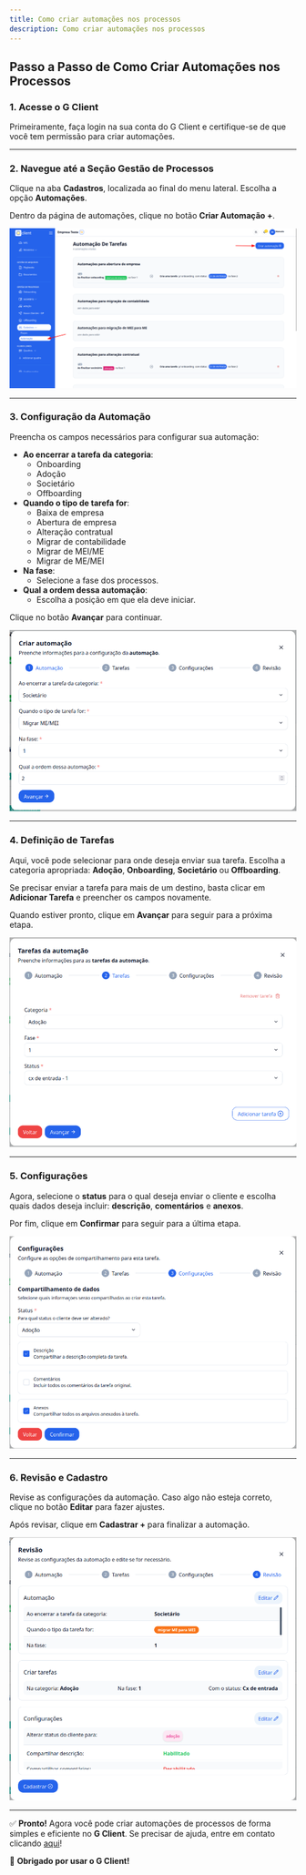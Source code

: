 ```yaml
---
title: Como criar automações nos processos
description: Como criar automações nos processos
---
```


## Passo a Passo de Como Criar Automações nos Processos

### 1. Acesse o G Client

Primeiramente, faça login na sua conta do G Client e certifique-se de que você tem permissão para criar automações.

---

### 2. Navegue até a Seção **Gestão de Processos**

Clique na aba **Cadastros**, localizada ao final do menu lateral. Escolha a opção **Automações**.

Dentro da página de automações, clique no botão **Criar Automação +**.

![Exemplo descrito acima](./imgs/automations/example-01.png)

---

### 3. Configuração da Automação

Preencha os campos necessários para configurar sua automação:

- **Ao encerrar a tarefa da categoria**:
  - Onboarding
  - Adoção
  - Societário
  - Offboarding
- **Quando o tipo de tarefa for**:
  - Baixa de empresa
  - Abertura de empresa
  - Alteração contratual
  - Migrar de contabilidade
  - Migrar de MEI/ME
  - Migrar de ME/MEI
- **Na fase**:
  - Selecione a fase dos processos.
- **Qual a ordem dessa automação**:
  - Escolha a posição em que ela deve iniciar.

Clique no botão **Avançar** para continuar.

![Exemplo descrito acima](./imgs/automations/example-02.png)

---

### 4. Definição de Tarefas

Aqui, você pode selecionar para onde deseja enviar sua tarefa. Escolha a categoria apropriada: **Adoção**, **Onboarding**, **Societário** ou **Offboarding**.

Se precisar enviar a tarefa para mais de um destino, basta clicar em **Adicionar Tarefa** e preencher os campos novamente.

Quando estiver pronto, clique em **Avançar** para seguir para a próxima etapa.

![Exemplo descrito acima](./imgs/automations/example-03.png)

---

### 5. Configurações

Agora, selecione o **status** para o qual deseja enviar o cliente e escolha quais dados deseja incluir: **descrição**, **comentários** e **anexos**.

Por fim, clique em **Confirmar** para seguir para a última etapa.

![Exemplo descrito acima](./imgs/automations/example-05.png)

---

### 6. Revisão e Cadastro

Revise as configurações da automação. Caso algo não esteja correto, clique no botão **Editar** para fazer ajustes.

Após revisar, clique em **Cadastrar +** para finalizar a automação.

![Exemplo descrito acima](./imgs/automations/example-04.png)

---

✅ **Pronto!** Agora você pode criar automações de processos de forma simples e eficiente no **G Client**. Se precisar de ajuda, entre em contato clicando [aqui](https://api.whatsapp.com/send?phone=5544997046569&text=Preciso%20de%20ajuda%20sobre%20um%20tutorial)!

🎉 **Obrigado por usar o G Client!**
